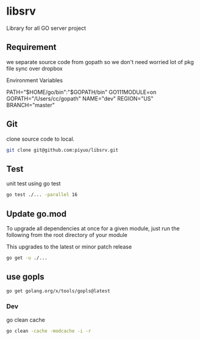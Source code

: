 # libsrv

Library for all GO server project

## Requirement

we separate source code from gopath so we don't need worried lot of pkg file sync over dropbox

Environment Variables

PATH="$HOME/go/bin":"$GOPATH/bin"
GO111MODULE=on
GOPATH="/Users/cc/gopath"
NAME="dev"
REGION="US"
BRANCH="master"

## Git

clone source code to local.

```bash
git clone git@github.com:piyuo/libsrv.git
```

## Test

unit test using go test

```bash
go test ./... -parallel 16
```

## Update go.mod

To upgrade all dependencies at once for a given module, just run the following from the root directory of your module

This upgrades to the latest or minor patch release

```bash
go get -u ./...
```

## use gopls

```bash
go get golang.org/x/tools/gopls@latest
```

### Dev

go clean cache

```bash
go clean -cache -modcache -i -r
```
